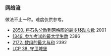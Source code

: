 ### 网络流

做法不止一种。难度仅供参考。

* [2850\. 将石头分散到网格图的最少移动次数](https://leetcode.cn/problems/minimum-moves-to-spread-stones-over-grid/) 2001
* [1349\. 参加考试的最大学生数](https://leetcode.cn/problems/maximum-students-taking-exam/) 2386
* [2172\. 数组的最大与和](https://leetcode.cn/problems/maximum-and-sum-of-array/) 2392
* [LCP 38. 守卫城堡](https://leetcode.cn/problems/7rLGCR/)
